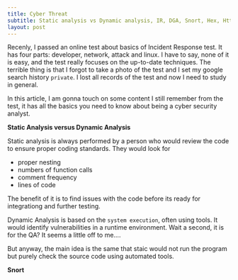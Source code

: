 ```yaml
---
title: Cyber Threat
subtitle: Static analysis vs Dynamic analysis, IR, DGA, Snort, Hex, Http status
layout: post
---
```

Recenly, I passed an online test about basics of Incident Response test. It has four parts: developer, network, attack and linux. I have to say, none of it is easy, and the test really focuses on the up-to-date techniques. The terrible thing is that I forgot to take a photo of the test and I set my google search history `private`. I lost all records of the test and now I need to study in general.

In this article, I am gonna touch on some content I still remember from the test, it has all the basics you need to know about being a cyber security analyst. 

**Static Analysis versus Dynamic Analysis**

Static analysis is always performed by a person who would review the code to ensure proper coding standards. They would look for
- proper nesting
- numbers of function calls
- comment frequency
- lines of code

The benefit of it is to find issues with the code before its ready for integrationg and further testing. 

Dynamic Analysis is based on the `system execution`, often using tools. It would identify vulnerabilities in a runtime environment. Wait a second, it is for the QA? It seems a little off to me....

But anyway, the main idea is the same that staic would not run the program but purely check the source code using automated tools. 

**Snort**
